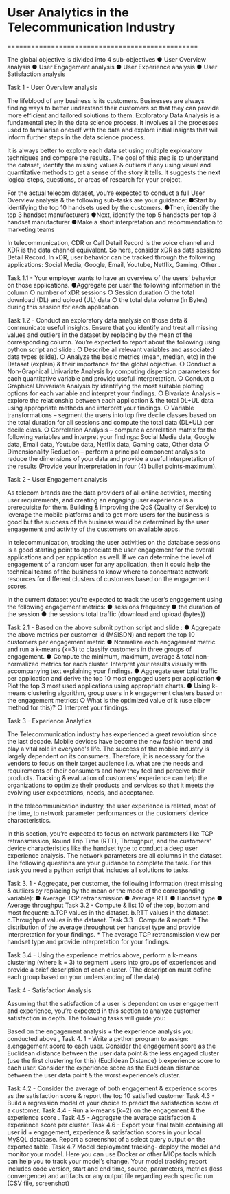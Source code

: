 User Analytics in the Telecommunication Industry
================================================
================================================

The global objective is divided into 4 sub-objectives
     ● User Overview analysis
     ● User Engagement analysis
     ● User Experience analysis
     ● User Satisfaction analysis

Task 1 - User Overview analysis

The lifeblood of any business is its customers. Businesses are always finding ways to better understand their customers so that they can provide more efficient and tailored solutions to them.
Exploratory Data Analysis is a fundamental step in the data science process. It involves all the processes used to familiarise oneself with the data and explore initial insights that will inform further steps in the data science process.

It is always better to explore each data set using multiple exploratory techniques and compare the results. The goal of this step is to understand the dataset, identify the missing values & outliers if any using visual and quantitative methods to get a sense of the story it tells. It suggests the next logical steps, questions, or areas of research for your project.

For the actual telecom dataset, you‘re expected to conduct a full User Overview analysis & the following sub-tasks are your guidance:
         ●Start by identifying the top 10 handsets used by the customers.
         ●Then, identify the top 3 handset manufacturers
         ●Next, identify the top 5 handsets per top 3 handset manufacturer
         ●Make a short interpretation and recommendation to marketing teams

In telecommunication, CDR or Call Detail Record is the voice channel and XDR is the data channel equivalent. So here, consider xDR as data sessions Detail Record. In xDR, user behavior can be tracked through the following applications:  Social Media, Google, Email, Youtube, Netflix, Gaming, Other .



Task 1.1 - Your employer wants to have an overview of the users’ behavior on those applications.
●Aggregate per user the following information in the column
      ○ number of xDR sessions
      ○ Session duration
      ○ the total download (DL) and upload (UL) data
      ○ the total data volume (in Bytes) during this session for each application

Task 1.2 - Conduct an exploratory data analysis on those data & communicate useful insights. Ensure that you identify and treat all missing values and outliers in the dataset by replacing by the mean of the corresponding column.
You’re expected to report about the following using  python script and slide  :
     ○ Describe all  relevant variables and associated data types (slide).
     ○ Analyze the basic metrics (mean, median, etc) in the Dataset (explain) & their importance for the global objective.
     ○ Conduct a Non-Graphical Univariate Analysis by computing dispersion parameters for each quantitative variable and provide useful interpretation.
     ○ Conduct a Graphical Univariate Analysis by identifying the most suitable plotting options for each variable and interpret your findings.
     ○ Bivariate Analysis – explore the relationship between each application & the total DL+UL data using appropriate methods and interpret your findings.
     ○ Variable transformations – segment the users into top five decile classes based on the total duration for all sessions and compute the total data (DL+UL) per decile class.
     ○ Correlation Analysis – compute a correlation matrix for the following variables and interpret your findings: Social Media data, Google data, Email data, Youtube data, Netflix data, Gaming data, Other data
     ○ Dimensionality Reduction – perform a principal component analysis to reduce the dimensions of your data and provide a useful interpretation of the results (Provide your interpretation in four (4) bullet points-maximum).

Task 2 - User Engagement analysis

As telecom brands are the data providers of all online activities, meeting user requirements, and creating an engaging user experience is a prerequisite for them. Building & improving the QoS (Quality of Service) to leverage the mobile platforms and to get more users for the business is good but the success of the business would be determined by the user engagement and activity of the customers on available apps. 

In telecommunication, tracking the user activities on the database sessions is a good starting point to appreciate the user engagement for the overall applications and per application as well. If we can determine the level of engagement of a random user for any application, then it could help the technical teams of the business to know where to concentrate network resources for different clusters of customers based on the engagement scores.

In the current dataset you’re expected to track the user’s engagement using the following engagement metrics:
      ● sessions frequency
      ● the duration of the session
      ● the sessions total traffic (download and upload (bytes))

Task 2.1 - Based on the above submit python script and slide :
      ● Aggregate the above metrics per customer id (MSISDN) and report the top 10 customers per engagement metric
      ● Normalize each engagement metric and run a k-means (k=3) to classify customers in three groups of engagement.
      ● Compute the minimum, maximum, average & total non- normalized metrics for each cluster. Interpret your results visually with accompanying text explaining your findings.
      ● Aggregate user total traffic per application and derive the top 10 most engaged users per application
      ● Plot the top 3 most used applications using appropriate charts.
      ● Using k-means clustering algorithm, group users in k engagement clusters based on the engagement metrics:
         ○ What is the optimized value of k (use elbow method for this)?
         ○ Interpret your findings.

Task 3 - Experience Analytics

The Telecommunication industry has experienced a great revolution since the last decade. Mobile devices have become the new fashion trend and play a vital role in everyone's life. The success of the mobile industry is largely dependent on its consumers. Therefore, it is necessary for the vendors to focus on their target audience i.e. what are the needs and requirements of their consumers and how they feel and perceive their products. Tracking & evaluation of customers’ experience can help the organizations to optimize their products and services so that it meets the evolving user expectations, needs, and acceptance.

In the telecommunication industry, the user experience is related, most of the time, to network parameter performances or the customers’ device characteristics.

In this section, you’re expected to focus on network parameters like TCP retransmission, Round Trip Time (RTT), Throughput, and the customers’ device characteristics like the handset type to conduct a deep user experience analysis. The network parameters are all columns in the dataset. The following questions are your guidance to complete the task. For this task you need a python script that includes all solutions to tasks.

Task 3. 1 - Aggregate, per customer, the following information (treat missing & outliers by replacing by the mean or the mode of the corresponding variable):
       ● Average TCP retransmission
       ● Average RTT
       ● Handset type
       ● Average throughput
Task 3.2 - Compute & list 10 of the top, bottom and most frequent:
       a.TCP values in the dataset.
       b.RTT values in the dataset.
       c.Throughput values in the dataset.
Task 3.3 - Compute & report:
      * The distribution of the average throughput  per handset type and provide interpretation for your findings.
      * The average TCP retransmission view per handset type and provide interpretation for your findings.

Task 3.4 - Using the experience metrics above, perform a k-means clustering (where k = 3) to segment users into groups of experiences and provide a brief description of each cluster. (The description must define each group based on your understanding of the data)

Task 4 - Satisfaction Analysis

Assuming that the satisfaction of a user is dependent on user engagement and experience, you’re expected in this section to analyze customer satisfaction in depth. The following tasks will guide you:

Based on the engagement analysis + the experience analysis you conducted above ,
Task 4. 1 - Write a python program to assign:
      a.engagement score to each user. Consider the engagement score as the Euclidean distance between the user data point & the less engaged cluster (use the first clustering for this) (Euclidean Distance)
      b.experience score to each user. Consider the experience score as the Euclidean distance between the user data point & the worst experience’s cluster.

Task 4.2 - Consider the average of both engagement & experience scores as  the satisfaction score & report the top 10 satisfied customer
Task 4.3 - Build a regression model of your choice to predict the satisfaction score of a customer.
Task 4.4 - Run a k-means (k=2) on the engagement & the experience score .
Task 4.5 - Aggregate the average satisfaction & experience score per cluster.
Task 4.6 - Export your final table containing all user id + engagement, experience & satisfaction scores in your local MySQL database. Report a screenshot of a select query output on the exported table.
Task 4.7 Model deployment tracking- deploy the model and monitor your model. Here you can use Docker or other MlOps tools which can help you to track your model’s change.  Your model tracking report includes code version, start and end time, source, parameters, metrics (loss convergence) and artifacts or any output file regarding each specific run. (CSV file, screenshot)
